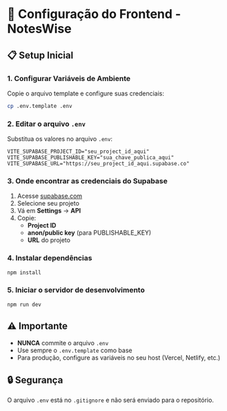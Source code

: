 # 🔧 Configuração do Frontend - NotesWise

## 📋 Setup Inicial

### 1. Configurar Variáveis de Ambiente

Copie o arquivo template e configure suas credenciais:

```bash
cp .env.template .env
```

### 2. Editar o arquivo `.env`

Substitua os valores no arquivo `.env`:

```env
VITE_SUPABASE_PROJECT_ID="seu_project_id_aqui"
VITE_SUPABASE_PUBLISHABLE_KEY="sua_chave_publica_aqui"
VITE_SUPABASE_URL="https://seu_project_id_aqui.supabase.co"
```

### 3. Onde encontrar as credenciais do Supabase

1. Acesse [supabase.com](https://supabase.com/dashboard)
2. Selecione seu projeto
3. Vá em **Settings** → **API**
4. Copie:
   - **Project ID**
   - **anon/public key** (para PUBLISHABLE_KEY)
   - **URL** do projeto

### 4. Instalar dependências

```bash
npm install
```

### 5. Iniciar o servidor de desenvolvimento

```bash
npm run dev
```

## ⚠️ Importante

- **NUNCA** commite o arquivo `.env` 
- Use sempre o `.env.template` como base
- Para produção, configure as variáveis no seu host (Vercel, Netlify, etc.)

## 🔒 Segurança

O arquivo `.env` está no `.gitignore` e não será enviado para o repositório.